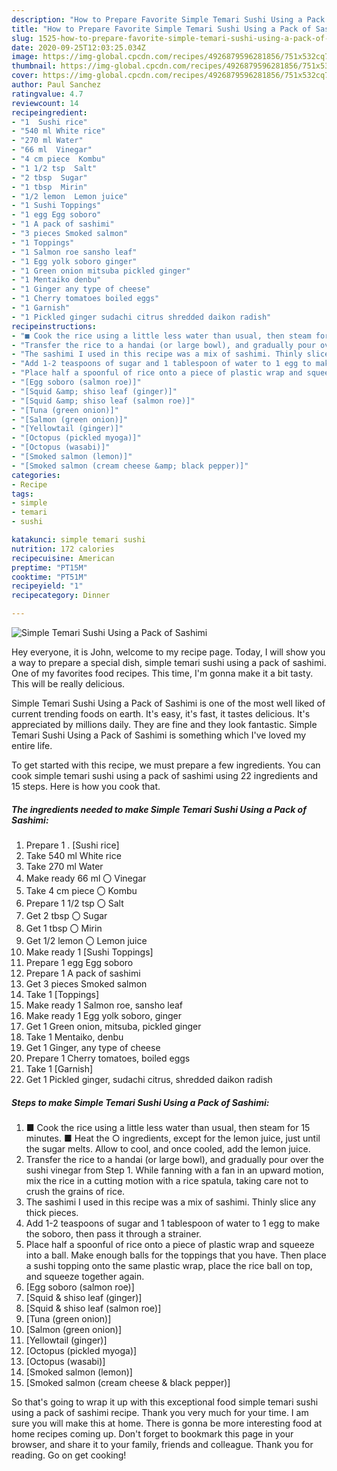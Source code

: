 ```yaml
---
description: "How to Prepare Favorite Simple Temari Sushi Using a Pack of Sashimi"
title: "How to Prepare Favorite Simple Temari Sushi Using a Pack of Sashimi"
slug: 1525-how-to-prepare-favorite-simple-temari-sushi-using-a-pack-of-sashimi
date: 2020-09-25T12:03:25.034Z
image: https://img-global.cpcdn.com/recipes/4926879596281856/751x532cq70/simple-temari-sushi-using-a-pack-of-sashimi-recipe-main-photo.jpg
thumbnail: https://img-global.cpcdn.com/recipes/4926879596281856/751x532cq70/simple-temari-sushi-using-a-pack-of-sashimi-recipe-main-photo.jpg
cover: https://img-global.cpcdn.com/recipes/4926879596281856/751x532cq70/simple-temari-sushi-using-a-pack-of-sashimi-recipe-main-photo.jpg
author: Paul Sanchez
ratingvalue: 4.7
reviewcount: 14
recipeingredient:
- "1  Sushi rice"
- "540 ml White rice"
- "270 ml Water"
- "66 ml  Vinegar"
- "4 cm piece  Kombu"
- "1 1/2 tsp  Salt"
- "2 tbsp  Sugar"
- "1 tbsp  Mirin"
- "1/2 lemon  Lemon juice"
- "1 Sushi Toppings"
- "1 egg Egg soboro"
- "1 A pack of sashimi"
- "3 pieces Smoked salmon"
- "1 Toppings"
- "1 Salmon roe sansho leaf"
- "1 Egg yolk soboro ginger"
- "1 Green onion mitsuba pickled ginger"
- "1 Mentaiko denbu"
- "1 Ginger any type of cheese"
- "1 Cherry tomatoes boiled eggs"
- "1 Garnish"
- "1 Pickled ginger sudachi citrus shredded daikon radish"
recipeinstructions:
- "■ Cook the rice using a little less water than usual, then steam for 15 minutes.  ■ Heat the ○ ingredients, except for the lemon juice, just until the sugar melts. Allow to cool, and once cooled, add the lemon juice."
- "Transfer the rice to a handai (or large bowl), and gradually pour over the sushi vinegar from Step 1. While fanning with a fan in an upward motion, mix the rice in a cutting motion with a rice spatula, taking care not to crush the grains of rice."
- "The sashimi I used in this recipe was a mix of sashimi. Thinly slice any thick pieces."
- "Add 1-2 teaspoons of sugar and 1 tablespoon of water to 1 egg to make the soboro, then pass it through a strainer."
- "Place half a spoonful of rice onto a piece of plastic wrap and squeeze into a ball. Make enough balls for the toppings that you have. Then place a sushi topping onto the same plastic wrap, place the rice ball on top, and squeeze together again."
- "[Egg soboro (salmon roe)]"
- "[Squid &amp; shiso leaf (ginger)]"
- "[Squid &amp; shiso leaf (salmon roe)]"
- "[Tuna (green onion)]"
- "[Salmon (green onion)]"
- "[Yellowtail (ginger)]"
- "[Octopus (pickled myoga)]"
- "[Octopus (wasabi)]"
- "[Smoked salmon (lemon)]"
- "[Smoked salmon (cream cheese &amp; black pepper)]"
categories:
- Recipe
tags:
- simple
- temari
- sushi

katakunci: simple temari sushi 
nutrition: 172 calories
recipecuisine: American
preptime: "PT15M"
cooktime: "PT51M"
recipeyield: "1"
recipecategory: Dinner

---
```



![Simple Temari Sushi Using a Pack of Sashimi](https://img-global.cpcdn.com/recipes/4926879596281856/751x532cq70/simple-temari-sushi-using-a-pack-of-sashimi-recipe-main-photo.jpg)

Hey everyone, it is John, welcome to my recipe page. Today, I will show you a way to prepare a special dish, simple temari sushi using a pack of sashimi. One of my favorites food recipes. This time, I'm gonna make it a bit tasty. This will be really delicious.

Simple Temari Sushi Using a Pack of Sashimi is one of the most well liked of current trending foods on earth. It's easy, it's fast, it tastes delicious. It's appreciated by millions daily. They are fine and they look fantastic. Simple Temari Sushi Using a Pack of Sashimi is something which I've loved my entire life.




To get started with this recipe, we must prepare a few ingredients. You can cook simple temari sushi using a pack of sashimi using 22 ingredients and 15 steps. Here is how you cook that.

<!--inarticleads1-->

##### The ingredients needed to make Simple Temari Sushi Using a Pack of Sashimi:

1. Prepare 1 . [Sushi rice]
1. Take 540 ml White rice
1. Take 270 ml Water
1. Make ready 66 ml 〇 Vinegar
1. Take 4 cm piece 〇 Kombu
1. Prepare 1 1/2 tsp 〇 Salt
1. Get 2 tbsp 〇 Sugar
1. Get 1 tbsp 〇 Mirin
1. Get 1/2 lemon 〇 Lemon juice
1. Make ready 1 [Sushi Toppings]
1. Prepare 1 egg Egg soboro
1. Prepare 1 A pack of sashimi
1. Get 3 pieces Smoked salmon
1. Take 1 [Toppings]
1. Make ready 1 Salmon roe, sansho leaf
1. Make ready 1 Egg yolk soboro, ginger
1. Get 1 Green onion, mitsuba, pickled ginger
1. Take 1 Mentaiko, denbu
1. Get 1 Ginger, any type of cheese
1. Prepare 1 Cherry tomatoes, boiled eggs
1. Take 1 [Garnish]
1. Get 1 Pickled ginger, sudachi citrus, shredded daikon radish




<!--inarticleads2-->

##### Steps to make Simple Temari Sushi Using a Pack of Sashimi:

1. ■ Cook the rice using a little less water than usual, then steam for 15 minutes.  ■ Heat the ○ ingredients, except for the lemon juice, just until the sugar melts. Allow to cool, and once cooled, add the lemon juice.
1. Transfer the rice to a handai (or large bowl), and gradually pour over the sushi vinegar from Step 1. While fanning with a fan in an upward motion, mix the rice in a cutting motion with a rice spatula, taking care not to crush the grains of rice.
1. The sashimi I used in this recipe was a mix of sashimi. Thinly slice any thick pieces.
1. Add 1-2 teaspoons of sugar and 1 tablespoon of water to 1 egg to make the soboro, then pass it through a strainer.
1. Place half a spoonful of rice onto a piece of plastic wrap and squeeze into a ball. Make enough balls for the toppings that you have. Then place a sushi topping onto the same plastic wrap, place the rice ball on top, and squeeze together again.
1. [Egg soboro (salmon roe)]
1. [Squid &amp; shiso leaf (ginger)]
1. [Squid &amp; shiso leaf (salmon roe)]
1. [Tuna (green onion)]
1. [Salmon (green onion)]
1. [Yellowtail (ginger)]
1. [Octopus (pickled myoga)]
1. [Octopus (wasabi)]
1. [Smoked salmon (lemon)]
1. [Smoked salmon (cream cheese &amp; black pepper)]




So that's going to wrap it up with this exceptional food simple temari sushi using a pack of sashimi recipe. Thank you very much for your time. I am sure you will make this at home. There is gonna be more interesting food at home recipes coming up. Don't forget to bookmark this page in your browser, and share it to your family, friends and colleague. Thank you for reading. Go on get cooking!
